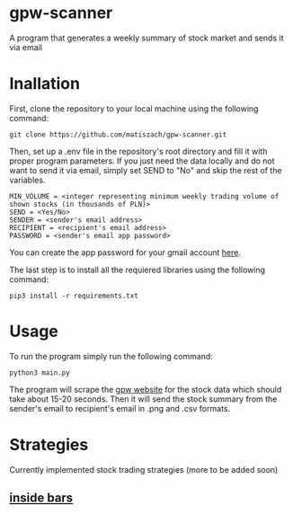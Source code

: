 # gpw-scanner
A program that generates a weekly summary of stock market and sends it via email

# Inallation
First, clone the repository to your local machine using the following command:
```
git clone https://github.com/matiszach/gpw-scanner.git
```
Then, set up a .env file in the repository's root directory and fill it with proper program parameters. If you just need the data locally and do not want to send it via email, simply set SEND to "No" and skip the rest of the variables.
```
MIN_VOLUME = <integer representing minimum weekly trading volume of shown stocks (in thousands of PLN)>
SEND = <Yes/No>
SENDER = <sender's email address>
RECIPIENT = <recipient's email address>
PASSWORD = <sender's email app password>
```
You can create the app password for your gmail account [here](https://myaccount.google.com/apppasswords).

The last step is to install all the requiered libraries using the following command:
```
pip3 install -r requirements.txt
```

# Usage

To run the program simply run the following command:
```
python3 main.py
```
The program will scrape the [gpw website](https://www.gpw.pl/) for the stock data which should take about 15-20 seconds.
Then it will send the stock summary from the sender's email to recipient's email in .png and .csv formats.

# Strategies

Currently implemented stock trading strategies (more to be added soon)

## [inside bars](https://priceaction.com/price-action-university/strategies/inside-bar/)

